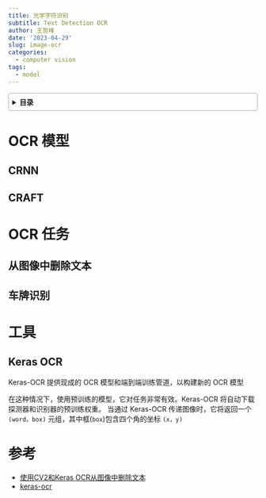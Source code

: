 ```yaml
---
title: 光学字符识别
subtitle: Text Detection OCR
author: 王哲峰
date: '2023-04-29'
slug: image-ocr
categories:
  - computer vision
tags:
  - model
---
```


<style>
details {
    border: 1px solid #aaa;
    border-radius: 4px;
    padding: .5em .5em 0;
}
summary {
    font-weight: bold;
    margin: -.5em -.5em 0;
    padding: .5em;
}
details[open] {
    padding: .5em;
}
details[open] summary {
    border-bottom: 1px solid #aaa;
    margin-bottom: .5em;
}
img {
    pointer-events: none;
}
</style>

<details><summary>目录</summary><p>

- [OCR 模型](#ocr-模型)
  - [CRNN](#crnn)
  - [CRAFT](#craft)
- [OCR 任务](#ocr-任务)
  - [从图像中删除文本](#从图像中删除文本)
  - [车牌识别](#车牌识别)
- [工具](#工具)
  - [Keras OCR](#keras-ocr)
- [参考](#参考)
</p></details><p></p>

# OCR 模型

## CRNN


## CRAFT


# OCR 任务




## 从图像中删除文本

## 车牌识别




# 工具

## Keras OCR

Keras-OCR 提供现成的 OCR 模型和端到端训练管道，以构建新的 OCR 模型

在这种情况下，使用预训练的模型，它对任务非常有效。Keras-OCR 将自动下载探测器和识别器的预训练权重。
当通过 Keras-OCR 传递图像时，它将返回一个 `(word，box)` 元组，其中框(`box`)包含四个角的坐标 `(x，y)`

# 参考

* [使用CV2和Keras OCR从图像中删除文本](https://mp.weixin.qq.com/s/I1_2xGMGxBkUK7gMyrE9gQ)
* [keras-ocr](https://keras-ocr.readthedocs.io/en/latest/index.html)
